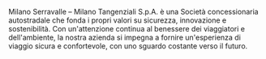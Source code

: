 Milano Serravalle – Milano Tangenziali S.p.A. è una Società concessionaria autostradale che fonda i propri valori su sicurezza, innovazione e sostenibilità. Con un'attenzione continua al benessere dei viaggiatori e dell'ambiente, la nostra azienda si impegna a fornire un'esperienza di viaggio sicura e confortevole, con uno sguardo costante verso il futuro.
